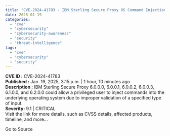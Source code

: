 ```yaml
---
title: "CVE-2024-41783 - IBM Sterling Secure Proxy OS Command Injection Vulnerability"
date: 2025-01-19
categories: 
  - "cve"
  - "cybersecurity"
  - "cybersecurity-awareness"
  - "security"
  - "threat-intelligence"
tags: 
  - "cve"
  - "cybersecurity"
  - "security"
---
```


**CVE ID :** CVE-2024-41783  
**Published :** Jan. 19, 2025, 3:15 p.m. | 1 hour, 10 minutes ago  
**Description :** IBM Sterling Secure Proxy 6.0.0.0, 6.0.0.1, 6.0.0.2, 6.0.0.3, 6.1.0.0, and 6.2.0.0 could allow a privileged user to inject commands into the underlying operating system due to improper validation of a specified type of input.  
**Severity:** 9.1 | CRITICAL  
Visit the link for more details, such as CVSS details, affected products, timeline, and more...

Go to Source
